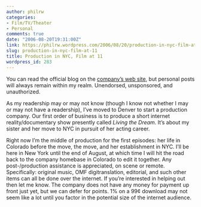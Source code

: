 ```yaml
---
author: philrw
categories:
- Film/TV/Theater
- Personal
comments: true
date: "2006-08-20T19:31:00Z"
link: https://philrw.wordpress.com/2006/08/20/production-in-nyc-film-at-11/
slug: production-in-nyc-film-at-11
title: Production in NYC, Film at 11
wordpress_id: 283
---
```


You can read the official blog on the [company’s web site](http://www.neovisic.com/), but personal posts will always remain within my realm. Unendorsed, unsponsored, and unauthorized.

As my readership may or may not know (though I know not whether I may or may not have a readership), I’ve moved to Denver to start a production company. Our first order of business is to produce a short internet reality/documentary show presently called _Living the Dream_. It’s about my sister and her move to NYC in pursuit of her acting career.

Right now I’m the middle of production for the first episodes: her life in Colorado before the move, the move, and her establishment in NYC. I’ll be here in New York until the end of August, at which time I will hit the road back to the company homebase in Colorado to edit it together. Any post-/production assistance is appreciated, on scene or remote. Specifically: original music, OMF digitranslation, editorial, and such other items can all be done over the internet. If you’re interested in helping out then let me know. The company does not have any money for payment up front just yet, but we can defer for points. 1% on a 99¢ download may not seem like a lot until you factor in the potential size of the internet audience.
